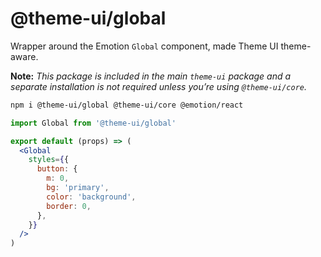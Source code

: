 # @theme-ui/global

Wrapper around the Emotion `Global` component, made Theme UI theme-aware.

**Note:** _This package is included in the main `theme-ui` package and a
separate installation is not required unless you’re using `@theme-ui/core`._

```sh
npm i @theme-ui/global @theme-ui/core @emotion/react
```

```jsx
import Global from '@theme-ui/global'

export default (props) => (
  <Global
    styles={{
      button: {
        m: 0,
        bg: 'primary',
        color: 'background',
        border: 0,
      },
    }}
  />
)
```
